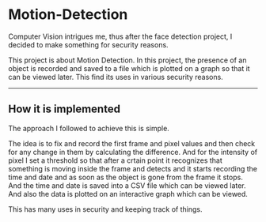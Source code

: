 # Motion-Detection
Computer Vision intrigues me, thus after the face detection project, I decided to make something for security reasons.

This project is about Motion Detection. In this project, the presence of an object is recorded and saved to a file which is plotted on a graph so that it can be viewed later.
This find its uses in various security reasons.

----------------------
How it is implemented
----------------------
The approach I followed to achieve this is simple.

The idea is to fix and record the first frame and pixel values and then check for any change in them by calculating the difference.
And for the intensity of pixel I set a threshold so that after a crtain point it recognizes that something is moving inside the frame and detects and it starts recording the time and date and as soon as the object is gone from the frame it stops. 
And the time and date is saved into a CSV file which can be viewed later. And also the data is plotted on an interactive graph which can be viewed.

This has many uses in security and keeping track of things.
